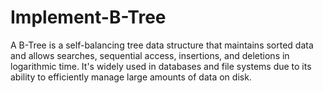 # Implement-B-Tree
A B-Tree is a self-balancing tree data structure that maintains sorted data and allows searches, sequential access, insertions, and deletions in logarithmic time. It's widely used in databases and file systems due to its ability to efficiently manage large amounts of data on disk.
